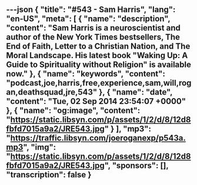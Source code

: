 ---json
{
  "title": "#543 - Sam Harris",
  "lang": "en-US",
  "meta": [
    {
      "name": "description",
      "content": "Sam Harris is a neuroscientist and author of the New York Times bestsellers, The End of Faith, Letter to a Christian Nation, and The Moral Landscape. His latest book \"Waking Up: A Guide to Spirituality without Religion\" is available now."
    },
    {
      "name": "keywords",
      "content": "podcast,joe,harris,free,experience,sam,will,rogan,deathsquad,jre,543"
    },
    {
      "name": "date",
      "content": "Tue, 02 Sep 2014 23:54:07 +0000"
    },
    {
      "name": "og:image",
      "content": "https://static.libsyn.com/p/assets/1/2/d/8/12d8fbfd7015a9a2/JRE543.jpg"
    }
  ],
  "mp3": "https://traffic.libsyn.com/joeroganexp/p543a.mp3",
  "img": "https://static.libsyn.com/p/assets/1/2/d/8/12d8fbfd7015a9a2/JRE543.jpg",
  "sponsors": [],
  "transcription": false
}
---
<episode-header />

<timemark seconds="0" />

<transcribe-call-to-action />

<episode-footer />